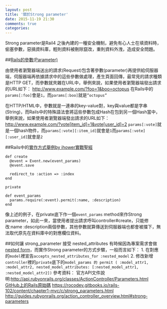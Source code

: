 ```yaml
---
layout: post
title: '關於Strong parameter'
date: 2015-11-19 21:30
comments: true
categories: 
---
```

Strong parameter是Rail4 之後內建的一種安全機制，避免有心人士在填資料時，偷塞參數，惡搞資料庫，輕則資料被刪除竄改，重則資料外洩，造成安全問題。

##[Rails的參數(Parameter)](http://stackoverflow.com/questions/6885990/rails-params-explained)

由使用者瀏覽器端送出的請求(Request)包含著參數(parameter)再提供給伺服器端，伺服器端再依據請求中的這些參數做處理，產生頁面回傳，最常見的請求種類是HTTP GET，而參數就夾雜在URL中，舉例來說，如果使用者瀏覽器端發出請求的URL如下：
							http://www.example.com/?foo=1&boo=octopus
在Rails中的`params[:foo]`會是`1`，而`params[:boo]`就是`”octopus”`

在HTTP/HTML中，參數就是一連串的key-value對，key與value都是字串(String)，而Rails中的特殊語法會將這些參數包成Hash在包到另一個Hash當中，舉例來說，如果使用者瀏覽器端發出請求的URL如下：
							http://www.example.com/?vote[item_id]=1&vote[user_id]=2
`params[:vote]`就是一個hash物件，而`params[:vote][:item_id]`就會是`1`而`params[:vote][:user_id]`就會是`2`

##Rails中的[實作方式舉例by ihower實戰聖經](https://ihower.tw/rails4/basic.html#section-2)
```
def create
  @event = Event.new(event_params)
  @event.save

  redirect_to :action => :index
end

private

def event_params
  params.require(:event).permit(:name, :description)
end
```

像上述的例子，在private底下作一個`event_params` method來作Strong parameter，如此一來，當使用者提出請求呼叫controller#create，只能修改:name :description兩個參數，其他參數就算傳送到伺服器端也都會被擋下，無法取代原先在資料庫中的對應欄位資料。

##如何讓 strong_parameter 接受 nested_attributes
有時候因為專案需求會做[nested form](http://guides.rubyonrails.org/form_helpers.html#nested-forms)，而實作Strong parameter的方式步驟，一般而言如下：
	1. 在對應的`model`裡宣告`accepts_nested_attributes_for :nested_model`
	2. 修改新增`controller`裡的`private`底下的`model_params 的 permit ( :model_attr1, :model_attr2, nested_model_attributes: [:nested_model_attr1, :nested_model_attr2])`
參考資料：
     官方API文件說明:http://api.rubyonrails.org/classes/ActionController/Parameters.html
     [GitHub上的Rails原始碼](https://github.com/rails/rails/blob/9ab2d030209d9608a6c866d83210f5b3b7d2319e/actionpack/lib/action_controller/metal/strong_parameters.rb#L585)
     https://rocodev.gitbooks.io/rails-102/content/chapter1-mvc/c/strong_parameters.html
     http://guides.rubyonrails.org/action_controller_overview.html#strong-parameters